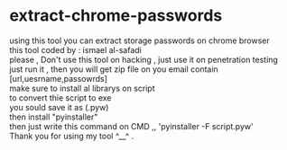 # extract-chrome-passwords
using this tool you can extract storage passwords on chrome browser
<br>
this tool coded by : ismael al-safadi
<br>
please , Don't use this tool on hacking , just use it on penetration testing 
<br>
just run it , then you will get zip file on you email contain [url,uesrname,passowrds]
<br>
make sure to install al librarys on script 
<br>
to convert thie script to exe 
<br>
you sould save it as (.pyw) 
<br>
then install "pyinstaller"
<br>
then just write this command on CMD ,, 'pyinstaller -F script.pyw'
<br>
Thank you for using my tool ^__^ .
